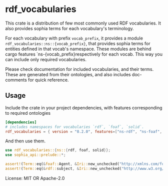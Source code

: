 # rdf_vocabularies

This crate is a distribution of few most commonly used RDF vocabularies. It also provides sophia terms for each vocabulary's terminology.

For each vocabulary with prefix `vocab_prefix`, it provides a module `rdf_vocabularies::ns::{vocab_prefix}`, that provides sophia terms for entities defined in that vocab's namespace. These modules are behind cargo features `ns-{vocab_prefix}respectively for each vocab. This way you can include only required vocabularies.

Please check documentation for included vocabularies, and their terms. These are generated from their ontologies, and also includes doc-comments for quick reference.

## Usage

Include the crate in your project dependencies, with features corresponding to required ontologies
```toml
[dependencies]
# includes namespaces for vocabularies `rdf`, `foaf`, `solid`.
rdf_vocabularies = { version = "0.2.0", features=["ns-rdf", "ns-foaf", "ns-solid"] }

```

And then use them.

```rust
use rdf_vocabularies::{ns::{rdf, foaf, solid}};
use sophia_api::prelude::*;

assert!(Term::eq(&foaf::Agent, &Iri::new_unchecked("http://xmlns.com/foaf/0.1/Agent")));
assert!(Term::eq(&rdf::subject, &Iri::new_unchecked("http://www.w3.org/1999/02/22-rdf-syntax-ns#subject")));
```


License: MIT OR Apache-2.0
